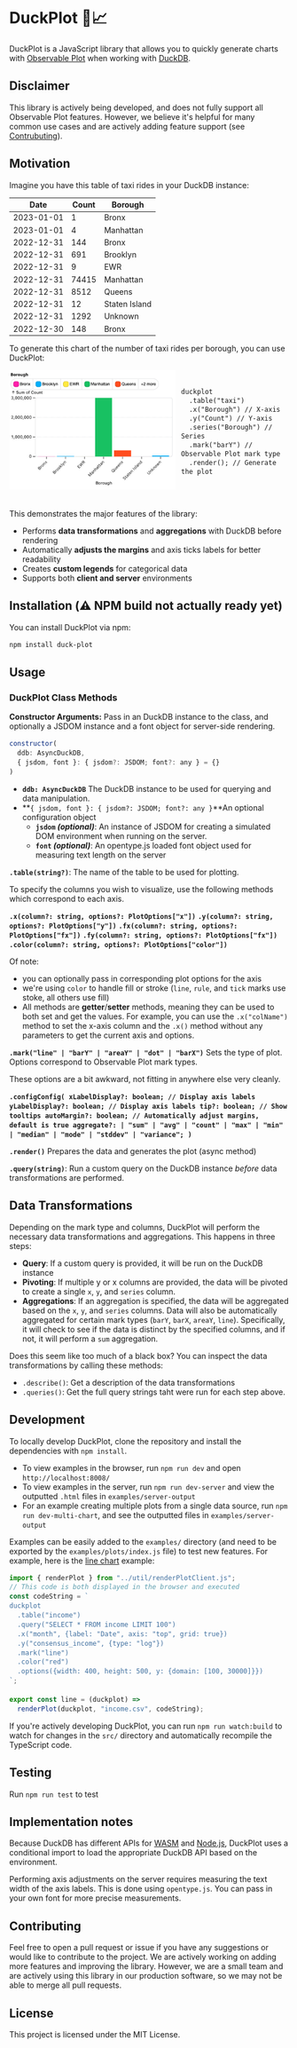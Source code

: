 # DuckPlot 🦆📈

DuckPlot is a JavaScript library that allows you to quickly generate charts with
[Observable Plot](https://github.com/observablehq/plot) when working with
[DuckDB](https://duckdb.org/).

## Disclaimer

This library is actively being developed, and does not fully support all
Observable Plot features. However, we believe it's helpful for many common use
cases and are actively adding feature support (see [Contrubuting](#Contributing)).

## Motivation

Imagine you have this table of taxi rides in your DuckDB instance:

| Date       | Count | Borough       |
| ---------- | ----- | ------------- |
| 2023-01-01 | 1     | Bronx         |
| 2023-01-01 | 4     | Manhattan     |
| 2022-12-31 | 144   | Bronx         |
| 2022-12-31 | 691   | Brooklyn      |
| 2022-12-31 | 9     | EWR           |
| 2022-12-31 | 74415 | Manhattan     |
| 2022-12-31 | 8512  | Queens        |
| 2022-12-31 | 12    | Staten Island |
| 2022-12-31 | 1292  | Unknown       |
| 2022-12-30 | 148   | Bronx         |

To generate this chart of the number of taxi rides per borough, you can use
DuckPlot:

<div style="display: flex; align-items: flex-start; flex-wrap: no-wrap;">
  <img src="public/bar.png" alt="Bar chart of taxi rides by borough" width="300px"/>
  <pre style="margin-left: 10px;">
<code>
duckplot
  .table("taxi")
  .x("Borough") // X-axis
  .y("Count") // Y-axis
  .series("Borough") // Series  
  .mark("barY") // Observable Plot mark type
  .render(); // Generate the plot
</code>
  </pre>
</div>

This demonstrates the major features of the library:

- Performs **data transformations** and **aggregations** with DuckDB before
  rendering
- Automatically **adjusts the margins** and axis ticks labels for better
  readability
- Creates **custom legends** for categorical data
- Supports both **client and server** environments

## Installation (⚠️ NPM build not actually ready yet)

You can install DuckPlot via npm:

```bash
npm install duck-plot
```

## Usage

### DuckPlot Class Methods

**Constructor Arguments:**
Pass in an DuckDB instance to the class, and optionally a JSDOM instance and a
font object for server-side rendering.

```javascript
constructor(
  ddb: AsyncDuckDB,
  { jsdom, font }: { jsdom?: JSDOM; font?: any } = {}
)
```

- **`ddb: AsyncDuckDB`** The DuckDB instance to be used for querying and data manipulation.
- **`{ jsdom, font }: { jsdom?: JSDOM; font?: any }`**An optional configuration object
  - **`jsdom` _(optional)_**: An instance of JSDOM for creating a simulated DOM environment when running on the server.
  - **`font` _(optional)_**: An opentype.js loaded font object used for
    measuring text length on the server

**`.table(string?)`**: The name of the table to be used for plotting.

To specify the columns you wish to visualize, use the following methods which
correspond to each axis.

**`.x(column?: string, options?: PlotOptions["x"])`**
**`.y(column?: string, options?: PlotOptions["y"])`**
**`.fx(column?: string, options?: PlotOptions["fx"])`**
**`.fy(column?: string, options?: PlotOptions["fx"])`**
**`.color(column?: string, options?: PlotOptions["color"])`**

Of note:

- you can optionally pass in corresponding plot options for the axis
- we're using `color` to handle fill or stroke (`line`, `rule`, and `tick` marks
  use stoke, all others use fill)
- All methods are **getter**/**setter** methods, meaning they can be used to
  both set and get the values. For example, you can use the `.x("colName")` method to set
  the x-axis column and the `.x()` method without any parameters to get the
  current axis and options.

**`.mark("line" | "barY" | "areaY" | "dot" | "barX")`** Sets the type of plot. Options correspond to Observable Plot mark types.

These options are a bit awkward, not fitting in anywhere else very cleanly.

**`.configConfig(
  xLabelDisplay?: boolean; // Display axis labels
  yLabelDisplay?: boolean; // Display axis labels
  tip?: boolean; // Show tooltips
  autoMargin?: boolean; // Automatically adjust margins, default is true
  aggregate?: | "sum"
  | "avg"
  | "count"
  | "max"
  | "min"
  | "median"
  | "mode"
  | "stddev"
  | "variance";
)`**

**`.render()`** Prepares the data and generates the plot (async method)

**`.query(string)`**: Run a custom query on the DuckDB instance _before_ data
transformations are performed.

## Data Transformations

Depending on the mark type and columns, DuckPlot will perform the necessary data
transformations and aggregations. This happens in three steps:

- **Query**: If a custom query is provided, it will be run on the DuckDB
  instance
- **Pivoting**: If multiple y or x columns are provided, the data will be
  pivoted to create a single `x`, `y`, and `series` column.
- **Aggregations**: If an aggregation is specified, the data will be aggregated
  based on the `x`, `y`, and `series` columns. Data will also be automatically
  aggregated for certain mark types (`barY`, `barX`, `areaY`, `line`).
  Specifically, it will check to see if the data is distinct by the specified
  columns, and if not, it will perform a `sum` aggregation.

Does this seem like too much of a black box? You can inspect the data
transformations by calling these methods:

- `.describe()`: Get a description of the data transformations
- `.queries()`: Get the full query strings taht were run for each step above.

## Development

To locally develop DuckPlot, clone the repository and install the dependencies
with `npm install`.

- To view examples in the browser, run `npm run dev` and open `http://localhost:8008/`
- To view examples in the server, run `npm run dev-server` and view
  the outputted `.html` files in `examples/server-output`
- For an example creating multiple plots from a single data source, run `npm run
dev-multi-chart`, and see the outputted files in `examples/server-output`

Examples can be easily added to the `examples/` directory (and need to be
exported by the `examples/plots/index.js` file) to test new features. For
example, here is the [line chart](examples/plots/line.js) example:

```javascript
import { renderPlot } from "../util/renderPlotClient.js";
// This code is both displayed in the browser and executed
const codeString = `
duckplot
  .table("income")
  .query("SELECT * FROM income LIMIT 100")
  .x("month", {label: "Date", axis: "top", grid: true})
  .y("consensus_income", {type: "log"})
  .mark("line")
  .color("red")
  .options({width: 400, height: 500, y: {domain: [100, 30000]}})
`;

export const line = (duckplot) =>
  renderPlot(duckplot, "income.csv", codeString);
```

If you're actively developing DuckPlot, you can run `npm run watch:build` to watch for changes in the `src/` directory and automatically recompile the TypeScript code.

## Testing

Run `npm run test` to test

## Implementation notes

Because DuckDB has different APIs for
[WASM](https://duckdb.org/docs/api/wasm/overview.html) and [Node.js](https://duckdb.org/docs/api/nodejs/overview), DuckPlot uses a conditional import to load the appropriate DuckDB API based on the environment.

Performing axis adjustments on the server requires measuring the text width of
the axis labels. This is done using `opentype.js`. You can pass in your own font
for more precise measurements.

## Contributing

Feel free to open a pull request or issue if you have any suggestions or would
like to contribute to the project. We are actively working on adding more
features and improving the library. However, we are a small team and are
actively using this library in our production software, so we may not be able to
merge all pull requests.

## License

This project is licensed under the MIT License.
